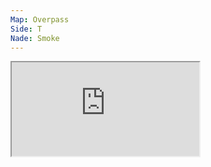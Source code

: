 ```yaml
---
Map: Overpass
Side: T
Nade: Smoke
---
```



<iframe allowFullScreen=True class="grenLineUp" src="https://www.youtube.com/embed/IifJv21k_5Q"></iframe>
